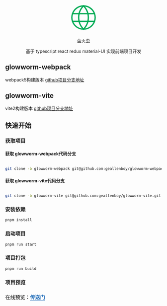 <p align="center">
   <svg xmlns="http://www.w3.org/2000/svg" width="100" height="100" viewBox="0 0 24 24">
  <rect x="0" y="0" width="24" height="24" fill="none" stroke="none" strokeWidth="1" />
  <g fill="none" stroke="#00AB55">
    <path d="M20.5 9.035a9.004 9.004 0 0 0-17 0m17 0c.324.928.5 1.926.5 2.965a8.988 8.988 0 0 1-.5 2.966m0-5.931h-17m0 0A8.987 8.987 0 0 0 3 12a8.99 8.99 0 0 0 .5 2.966m0 0a9.004 9.004 0 0 0 17 0m-17 0h17" />
    <path d="M12 21c4.97-4.97 4.97-13.03 0-18c-4.97 4.97-4.97 13.03 0 18z" />
  </g>
</svg>

  <div align="center">萤火虫</div>
</p>
<p align="center">
  基于 typescript react redux material-UI 实现前端项目开发
</p>

## glowworm-webpack

webpack5构建版本 [github项目分支地址](https://github.com/geallenboy/glowworm/tree/glowworm-webpack)

## glowworm-vite

vite2构建版本 [github项目分支地址](https://github.com/geallenboy/glowworm/tree/glowworm-vite)

## 快速开始

### 获取项目

#### 获取 glowworm-webpack代码分支

```sh

git clone -b glowworm-webpack git@github.com:geallenboy/glowworm-webpack.git

```
#### 获取 glowworm-vite代码分支

```sh

git clone -b glowworm-vite git@github.com:geallenboy/glowworm-vite.git

```
### 安装依赖

```sh
pnpm install

```

### 启动项目

```sh
pnpm run start
```

### 项目打包

```sh
pnpm run build
```

### 项目预览

<p data-tool="mdnice编辑器" style="font-size: 16px; padding-top: 8px; padding-bottom: 8px; margin: 0; line-height: 26px; color: black;">在线预览：<a href="https://glowworm.gejialun.vip/" style="text-decoration: none; color: #1e6bb8; word-wrap: break-word; font-weight: bold; border-bottom: 1px solid #1e6bb8;">传送门</a></p>


